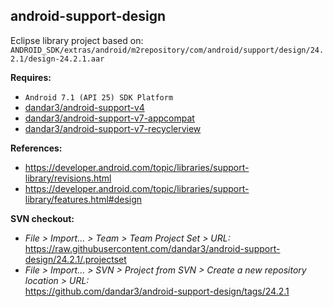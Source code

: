 ## android-support-design

Eclipse library project based on:<br/>
`ANDROID_SDK/extras/android/m2repository/com/android/support/design/24.2.1/design-24.2.1.aar`

**Requires:**
- `Android 7.1 (API 25) SDK Platform`
- [dandar3/android-support-v4](https://github.com/dandar3/android-support-v4/tree/24.2.1)
- [dandar3/android-support-v7-appcompat](https://github.com/dandar3/android-support-v7-appcompat/tree/24.2.1)
- [dandar3/android-support-v7-recyclerview](https://github.com/dandar3/android-support-v7-recyclerview/tree/24.2.1)

**References:**
- https://developer.android.com/topic/libraries/support-library/revisions.html
- https://developer.android.com/topic/libraries/support-library/features.html#design

**SVN checkout:**
- _File > Import... > Team > Team Project Set > URL:_<br/>
  https://raw.githubusercontent.com/dandar3/android-support-design/24.2.1/.projectset
- _File > Import... > SVN > Project from SVN > Create a new repository location > URL:_<br/>
  https://github.com/dandar3/android-support-design/tags/24.2.1